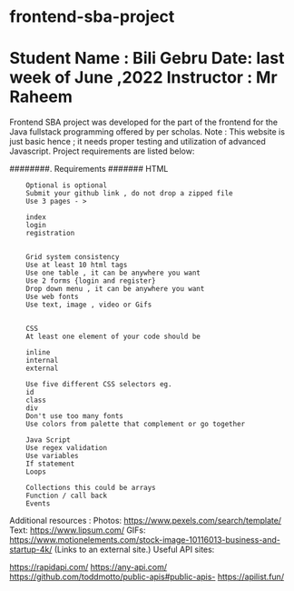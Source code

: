 # frontend-sba-project
# Student Name : Bili Gebru    Date: last week of June ,2022 Instructor : Mr Raheem 
Frontend SBA project was developed for the part of the frontend for the Java fullstack programming offered by per scholas.
Note : This website is just basic hence ; it needs proper testing and utilization of advanced Javascript.
Project requirements are listed below:

########.   Requirements #######
        HTML

        Optional is optional
        Submit your github link , do not drop a zipped file
        Use 3 pages - >

        index
        login
        registration


        Grid system consistency
        Use at least 10 html tags
        Use one table , it can be anywhere you want
        Use 2 forms {login and register}
        Drop down menu , it can be anywhere you want
        Use web fonts
        Use text, image , video or Gifs


        CSS
        At least one element of your code should be

        inline
        internal
        external

        Use five different CSS selectors eg.
        id
        class
        div
        Don't use too many fonts
        Use colors from palette that complement or go together

        Java Script
        Use regex validation
        Use variables
        If statement
        Loops

        Collections this could be arrays
        Function / call back
        Events
Additional resources :
Photos: https://www.pexels.com/search/template/
Text: https://www.lipsum.com/
GIFs: https://www.motionelements.com/stock-image-10116013-business-and-startup-4k/ (Links to an external site.)
Useful API sites:

https://rapidapi.com/
https://any-api.com/
https://github.com/toddmotto/public-apis#public-apis-
https://apilist.fun/
